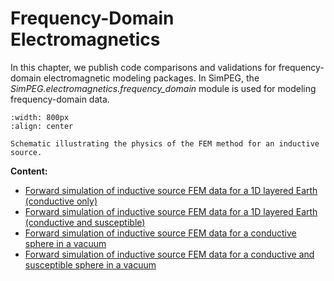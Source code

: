 Frequency-Domain Electromagnetics
=================================

In this chapter, we publish code comparisons and validations for frequency-domain electromagnetic modeling packages.
In SimPEG, the *SimPEG.electromagnetics.frequency_domain* module is used for modeling frequency-domain data.

```{figure} ../assets/section_images/fem_physics.png
:width: 800px
:align: center

Schematic illustrating the physics of the FEM method for an inductive source.
```

**Content:**

* [Forward simulation of inductive source FEM data for a 1D layered Earth (conductive only)](./fdem/layered_earth_conductive_fwd/code_comparison.ipynb)
* [Forward simulation of inductive source FEM data for a 1D layered Earth (conductive and susceptible)](./fdem/layered_earth_susceptible_fwd/code_comparison.ipynb)
* [Forward simulation of inductive source FEM data for a conductive sphere in a vacuum](./fdem/sphere_vacuum_conductive_fwd/code_comparison.ipynb)
* [Forward simulation of inductive source FEM data for a conductive and susceptible sphere in a vacuum](./fdem/sphere_vacuum_susceptible_fwd/code_comparison.ipynb)
